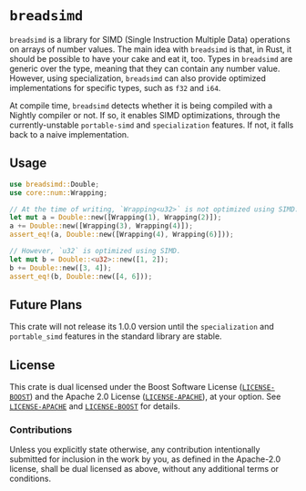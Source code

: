 # `breadsimd`

`breadsimd` is a library for SIMD (Single Instruction Multiple Data) operations on arrays of number values. The main idea with `breadsimd` is that, in Rust, it should be possible to have your cake and eat it, too. Types in `breadsimd` are generic over the type, meaning that they can contain any number value. However, using specialization, `breadsimd` can also provide optimized implementations for specific types, such as `f32` and `i64`.

At compile time, `breadsimd` detects whether it is being compiled with a Nightly compiler or not. If so, it enables SIMD optimizations, through the currently-unstable `portable-simd` and `specialization` features. If not, it falls back to a naive implementation.

## Usage

```rust
use breadsimd::Double;
use core::num::Wrapping;

// At the time of writing, `Wrapping<u32>` is not optimized using SIMD.
let mut a = Double::new([Wrapping(1), Wrapping(2)]);
a += Double::new([Wrapping(3), Wrapping(4)]);
assert_eq!(a, Double::new([Wrapping(4), Wrapping(6)]));

// However, `u32` is optimized using SIMD.
let mut b = Double::<u32>::new([1, 2]);
b += Double::new([3, 4]);
assert_eq!(b, Double::new([4, 6]));
```

## Future Plans

This crate will not release its 1.0.0 version until the `specialization` and `portable_simd` features in the standard library are stable.

## License

This crate is dual licensed under the Boost Software License ([`LICENSE-BOOST`]) and the Apache 2.0 License ([`LICENSE-APACHE`]), at your option. See [`LICENSE-APACHE`] and [`LICENSE-BOOST`] for details.

### Contributions

Unless you explicitly state otherwise, any contribution intentionally submitted for inclusion in the work by you, as defined in the Apache-2.0 license, shall be dual licensed as above, without any additional terms or conditions.

[`LICENSE-APACHE`]: https://github.com/notgull/breadsimd/blob/master/LICENSE-APACHE
[`LICENSE-BOOST`]: https://github.com/notgull/breadsimd/blob/master/LICENSE-BOOST
